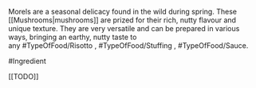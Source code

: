Morels are a seasonal delicacy found in the wild during spring. These [[Mushrooms|mushrooms]] are prized for their rich, nutty flavour and unique texture. They are very versatile and can be prepared in various ways, bringing an earthy, nutty taste to any #TypeOfFood/Risotto , #TypeOfFood/Stuffing , #TypeOfFood/Sauce.

#Ingredient 

[[TODO]]